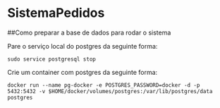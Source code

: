 # SistemaPedidos
##Como preparar a base de dados para rodar o sistema

Pare o serviço local do postgres da seguinte forma:
```
sudo service postgresql stop
```

Crie um container com postgres da seguinte forma:
```
docker run --name pg-docker -e POSTGRES_PASSWORD=docker -d -p 5432:5432 -v $HOME/docker/volumes/postgres:/var/lib/postgres/data postgres
```

